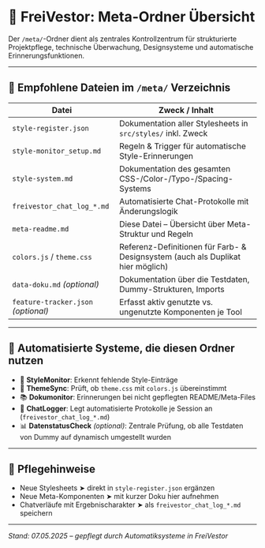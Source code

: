 # 🧠 FreiVestor: Meta-Ordner Übersicht

Der `/meta/`-Ordner dient als zentrales Kontrollzentrum für strukturierte Projektpflege, technische Überwachung, Designsysteme und automatische Erinnerungsfunktionen.

---

## 📁 Empfohlene Dateien im `/meta/` Verzeichnis

| Datei                            | Zweck / Inhalt |
|----------------------------------|----------------|
| `style-register.json`            | Dokumentation aller Stylesheets in `src/styles/` inkl. Zweck |
| `style-monitor_setup.md`         | Regeln & Trigger für automatische Style-Erinnerungen |
| `style-system.md`                | Dokumentation des gesamten CSS-/Color-/Typo-/Spacing-Systems |
| `freivestor_chat_log_*.md`       | Automatisierte Chat-Protokolle mit Änderungslogik |
| `meta-readme.md`                 | Diese Datei – Übersicht über Meta-Struktur und Regeln |
| `colors.js` / `theme.css`        | Referenz-Definitionen für Farb- & Designsystem (auch als Duplikat hier möglich) |
| `data-doku.md` *(optional)*      | Dokumentation über die Testdaten, Dummy-Strukturen, Imports |
| `feature-tracker.json` *(optional)* | Erfasst aktiv genutzte vs. ungenutzte Komponenten je Tool |

---

## 🧩 Automatisierte Systeme, die diesen Ordner nutzen

- 🔁 **StyleMonitor**: Erkennt fehlende Style-Einträge
- 🎨 **ThemeSync**: Prüft, ob `theme.css` mit `colors.js` übereinstimmt
- 📚 **Dokumonitor**: Erinnerungen bei nicht gepflegten README/Meta-Files
- 🧾 **ChatLogger**: Legt automatisierte Protokolle je Session an (`freivestor_chat_log_*.md`)
- 📊 **DatenstatusCheck** *(optional)*: Zentrale Prüfung, ob alle Testdaten von Dummy auf dynamisch umgestellt wurden

---

## 🔧 Pflegehinweise

- Neue Stylesheets ➤ direkt in `style-register.json` ergänzen
- Neue Meta-Komponenten ➤ mit kurzer Doku hier aufnehmen
- Chatverläufe mit Ergebnischarakter ➤ als `freivestor_chat_log_*.md` speichern

---

_Stand: 07.05.2025 – gepflegt durch Automatiksysteme in FreiVestor_